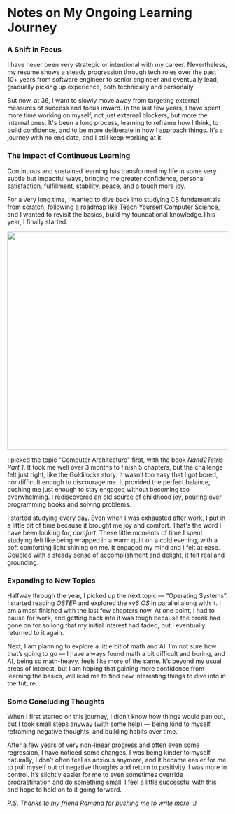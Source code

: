 # Notes on My Ongoing Learning Journey

### A Shift in Focus

I have never been very strategic or intentional with my career. Nevertheless, my resume shows a steady progression through tech roles over the past 10+ years from software engineer to senior engineer and eventually lead, gradually picking up experience, both technically and personally.

But now, at 36, I want to slowly move away from targeting external measures of success and focus inward. In the last few years, I have spent more time working on myself, not just external blockers, but more the internal ones. It's been a long process, learning to reframe how I think, to build confidence, and to be more deliberate in how I approach things. It’s a journey with no end date, and I still keep working at it.

### The Impact of Continuous Learning

Continuous and sustained learning has transformed my life in some very subtle but impactful ways, bringing me greater confidence, personal satisfaction, fulfillment, stability, peace, and a touch more joy.

For a very long time, I wanted to dive back into studying CS fundamentals from scratch, following a roadmap like [Teach Yourself Computer Science](https://teachyourselfcs.com/), and I wanted to revisit the basics, build my foundational knowledge.This year, I finally started.

<img src="https://github.com/user-attachments/assets/c95e7b83-8791-4698-ae72-8d97d0e3db60" width="700" height="500">

I picked the topic "Computer Architecture" first, with the book *Nand2Tetris Part 1*. It took me well over 3 months to finish 5 chapters, but the challenge felt just right, like the Goldilocks story. It wasn’t too easy that I got bored, nor difficult enough to discourage me. It provided the perfect balance, pushing me just enough to stay engaged without becoming too overwhelming. I rediscovered an old source of childhood joy, pouring over programming books and solving problems.

I started studying every day. Even when I was exhausted after work, I put in a little bit of time because it brought me joy and comfort. That's the word I have been looking for, *comfort*. These little moments of time I spent studying felt like being wrapped in a warm quilt on a cold evening, with a soft comforting light shining on me. It engaged my mind and I felt at ease. Coupled with a steady sense of accomplishment and delight, it felt real and grounding.

### Expanding to New Topics

Halfway through the year, I picked up the next topic — “Operating Systems”. I started reading *OSTEP* and explored the *xv6 OS* in parallel along with it. I am almost finished with the last few chapters now. At one point, I had to pause for work, and getting back into it was tough because the break had gone on for so long that my initial interest had faded, but I eventually returned to it again.

Next, I am planning to explore a little bit of math and AI. I’m not sure how that’s going to go — I have always found math a bit difficult and boring, and AI, being so math-heavy, feels like more of the same. It’s beyond my usual areas of interest, but I am hoping that gaining more confidence from learning the basics, will lead me to find new interesting things to dive into in the future.

### Some Concluding Thoughts

When I first started on this journey, I didn’t know how things would pan out, but I took small steps anyway (with some help) — being kind to myself, reframing negative thoughts, and building habits over time. 

After a few years of very non-linear progress and often even some regression, I have noticed some changes. I was being kinder to myself naturally, I don’t often feel as anxious anymore, and it became easier for me to pull myself out of negative thoughts and return to positivity. I was more in control. It’s slightly easier for me to even sometimes override procrastination and do something small. I feel a little successful with this and hope to hold on to it going forward.

*P.S. Thanks to my friend [Ramana](https://blog.vramana.com/) for pushing me to write more. :)*
